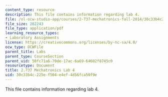 ```yaml
---
content_type: resource
description: This file contains information regarding lab 4.
file: /ol-ocw-studio-app/courses/2-737-mechatronics-fall-2014/30c33b4c225ef504e4ef4d56fca50f9e_MIT2_737F14_Lab4.pdf
file_size: 262243
file_type: application/pdf
learning_resource_types:
- Laboratory Assignments
license: https://creativecommons.org/licenses/by-nc-sa/4.0/
ocw_type: OCWFile
parent_title: Labs
parent_type: CourseSection
parent_uid: 58fc71a6-70de-17ac-6a69-64602f8745c0
resourcetype: Document
title: 2.737 Mechatronics Lab 4
uid: 30c33b4c-225e-f504-e4ef-4d56fca50f9e
---
```

This file contains information regarding lab 4.